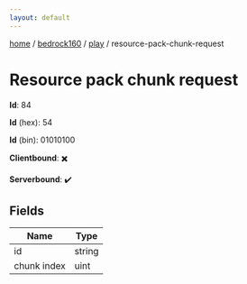 ```yaml
---
layout: default
---
```


[home](/)  /  [bedrock160](/protocol/bedrock160)  /  [play](/protocol/bedrock160/play)  /  resource-pack-chunk-request

# Resource pack chunk request

**Id**: 84

**Id** (hex): 54

**Id** (bin): 01010100

**Clientbound**: ✖️

**Serverbound**: ✔️

## Fields

Name | Type
---|---
id | string
chunk index | uint
